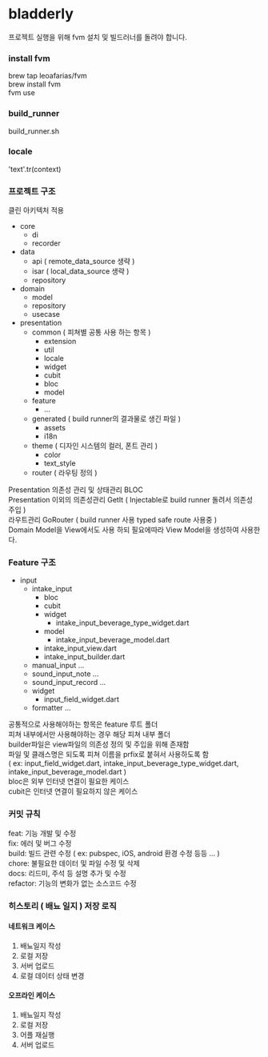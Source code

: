 # bladderly

프로젝트 실행을 위해 fvm 설치 및 빌드러너를 돌려야 합니다.

### install fvm

brew tap leoafarias/fvm  
brew install fvm  
fvm use

### build_runner

build_runner.sh

### locale

'text'.tr(context)

### 프로젝트 구조

클린 아키텍처 적용

- core
  - di
  - recorder
- data
  - api ( remote_data_source 생략 )
  - isar ( local_data_source 생략 )
  - repository
- domain
  - model
  - repository
  - usecase
- presentation
  - common ( 피쳐별 공통 사용 하는 항목 )
    - extension
    - util
    - locale
    - widget
    - cubit
    - bloc
    - model
  - feature
    - ...
  - generated ( build runner의 결과물로 생긴 파일 )
    - assets
    - i18n
  - theme ( 디자인 시스템의 컬러, 폰트 관리 )
    - color
    - text_style
  - router ( 라우팅 정의 )

Presentation 의존성 관리 및 상태관리 BLOC  
Presentation 이외의 의존성관리 GetIt ( Injectable로 build runner 돌려서 의존성 주입 )  
라우트관리 GoRouter ( build runner 사용 typed safe route 사용중 )  
Domain Model을 View에서도 사용 하되 필요에따라 View Model을 생성하여 사용한다.

### Feature 구조

- input
  - intake_input
    - bloc
    - cubit
    - widget
      - intake_input_beverage_type_widget.dart
    - model
      - intake_input_beverage_model.dart
    - intake_input_view.dart
    - intake_input_builder.dart
  - manual_input
    ...
  - sound_input_note
    ...
  - sound_input_record
    ...
  - widget
    - input_field_widget.dart
  - formatter
    ...

공통적으로 사용해야하는 항목은 feature 루트 폴더  
피쳐 내부에서만 사용해야하는 경우 해당 피쳐 내부 폴더  
builder파일은 view파일의 의존성 정의 및 주입을 위해 존재함  
파일 및 클래스명은 되도록 피쳐 이름을 prfix로 붙혀서 사용하도록 함  
( ex: input_field_widget.dart, intake_input_beverage_type_widget.dart, intake_input_beverage_model.dart )  
bloc은 외부 인터넷 연결이 필요한 케이스  
cubit은 인터넷 연결이 필요하지 않은 케이스

### 커밋 규칙

feat: 기능 개발 및 수정  
fix: 에러 및 버그 수정  
build: 빌드 관련 수정 ( ex: pubspec, iOS, android 환경 수정 등등 ... )  
chore: 불필요한 데이터 및 파일 수정 및 삭제  
docs: 리드미, 주석 등 설명 추가 및 수정  
refactor: 기능의 변화가 없는 소스코드 수정

### 히스토리 ( 배뇨 일지 ) 저장 로직

#### 네트워크 케이스

1. 배뇨일지 작성
2. 로컬 저장
3. 서버 업로드
4. 로컬 데이터 상태 변경

#### 오프라인 케이스

1. 배뇨일지 작성
2. 로컬 저장
3. 어플 재실행
4. 서버 업로드

